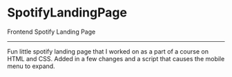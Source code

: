 # SpotifyLandingPage
Frontend Spotify Landing Page
_____________________________

Fun little spotify landing page that I worked on as a part of a course on HTML and CSS. 
Added in a few changes and a script that causes the mobile menu to expand. 
